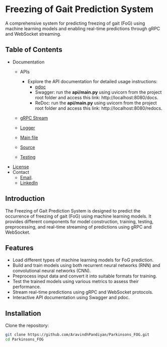 # Freezing of Gait Prediction System

A comprehensive system for predicting freezing of gait (FoG) using machine learning models and enabling real-time predictions through gRPC and WebSocket streaming.

## Table of Contents

- Documentation
  - APIs
    - Explore the API documentation for detailed usage instructions:
      - [pdoc](docs/api/index.md)
      - Swagger: run the **api/main.py** using uvicorn from the project root folder and access this link: http://localhost:8080/docs.
      - ReDoc: run the **api/main.py** using uvicorn from the project root folder and access this link: http://localhost:8080/redocs.
  
  - [gRPC Stream](docs/grpc_stream/index.md)
  - [Logger](docs/logger_config.md)
  - [Main file](docs/main.md)
  - [Source](docs/src/index.md)
  - [Testing](docs/tests/index.md)
- [License](LICENSE)
- Contact
  - [Email](mailto:aravindh.p201.741@gmail.com).
  - [LinkedIn](https://www.linkedin.com/in/aravindh-pandiyan-80b983145)

## Introduction

The Freezing of Gait Prediction System is designed to predict the occurrence of freezing of gait (FoG) using machine learning models. It provides different components for model construction, training, testing, preprocessing, and real-time streaming of predictions using gRPC and WebSocket.

## Features

- Load different types of machine learning models for FoG prediction.
- Build and train models using both recurrent neural networks (RNN) and convolutional neural networks (CNN).
- Preprocess input data and convert it into suitable formats for training.
- Test the trained models using various metrics to assess their performance.
- Stream real-time predictions using gRPC and WebSocket protocols.
- Interactive API documentation using Swagger and pdoc.

## Installation

Clone the repository:

   ```bash
   git clone https://github.com/AravindhPandiyan/Parkinsons_FOG.git
   cd Parkinsons_FOG
